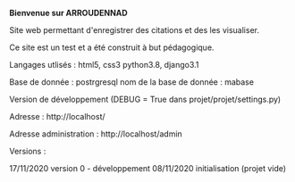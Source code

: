 **Bienvenue sur ARROUDENNAD**


Site web permettant d'enregistrer des citations et des les visualiser.

Ce site est un test et  a été construit à but pédagogique.

Langages utlisés :
html5, css3
python3.8, django3.1

Base de donnée :
postrgresql
nom de la base de donnée : mabase


Version de développement (DEBUG = True dans projet/projet/settings.py)

Adresse : 
http://localhost/

Adresse administration : 
http://localhost/admin



Versions :

17/11/2020 version 0 - développement
08/11/2020 initialisation (projet vide)



